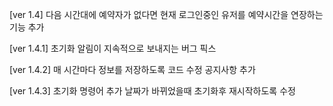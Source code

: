 [ver 1.4]
다음 시간대에 예약자가 없다면 현재 로그인중인 유저를 예약시간을 연장하는 기능 추가

[ver 1.4.1]
초기화 알림이 지속적으로 보내지는 버그 픽스

[ver 1.4.2]
매 시간마다 정보를 저장하도록 코드 수정
공지사항 추가

[ver 1.4.3]
초기화 명령어 추가
날짜가 바뀌었을때 초기화후 재시작하도록 수정